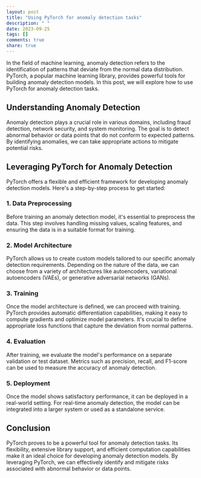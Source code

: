```yaml
---
layout: post
title: "Using PyTorch for anomaly detection tasks"
description: " "
date: 2023-09-25
tags: []
comments: true
share: true
---
```


In the field of machine learning, anomaly detection refers to the identification of patterns that deviate from the normal data distribution. PyTorch, a popular machine learning library, provides powerful tools for building anomaly detection models. In this post, we will explore how to use PyTorch for anomaly detection tasks.

## Understanding Anomaly Detection

Anomaly detection plays a crucial role in various domains, including fraud detection, network security, and system monitoring. The goal is to detect abnormal behavior or data points that do not conform to expected patterns. By identifying anomalies, we can take appropriate actions to mitigate potential risks.

## Leveraging PyTorch for Anomaly Detection

PyTorch offers a flexible and efficient framework for developing anomaly detection models. Here's a step-by-step process to get started:

### 1. Data Preprocessing

Before training an anomaly detection model, it's essential to preprocess the data. This step involves handling missing values, scaling features, and ensuring the data is in a suitable format for training.

### 2. Model Architecture

PyTorch allows us to create custom models tailored to our specific anomaly detection requirements. Depending on the nature of the data, we can choose from a variety of architectures like autoencoders, variational autoencoders (VAEs), or generative adversarial networks (GANs).

### 3. Training

Once the model architecture is defined, we can proceed with training. PyTorch provides automatic differentiation capabilities, making it easy to compute gradients and optimize model parameters. It's crucial to define appropriate loss functions that capture the deviation from normal patterns.

### 4. Evaluation

After training, we evaluate the model's performance on a separate validation or test dataset. Metrics such as precision, recall, and F1-score can be used to measure the accuracy of anomaly detection.

### 5. Deployment

Once the model shows satisfactory performance, it can be deployed in a real-world setting. For real-time anomaly detection, the model can be integrated into a larger system or used as a standalone service.

## Conclusion

PyTorch proves to be a powerful tool for anomaly detection tasks. Its flexibility, extensive library support, and efficient computation capabilities make it an ideal choice for developing anomaly detection models. By leveraging PyTorch, we can effectively identify and mitigate risks associated with abnormal behavior or data points.